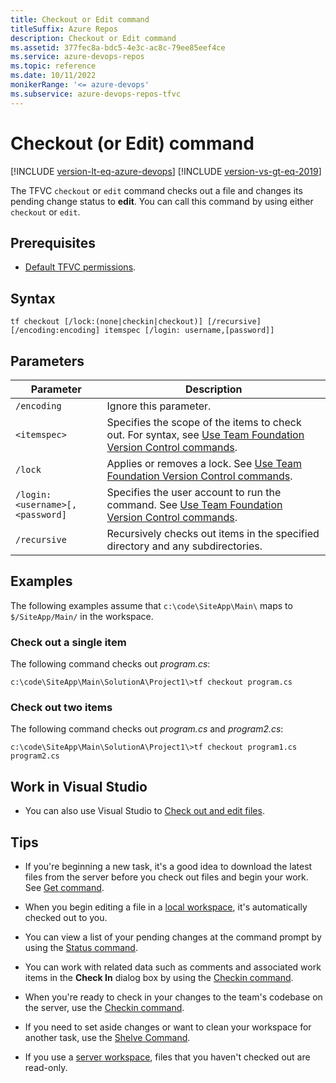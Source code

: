 ```yaml
---
title: Checkout or Edit command
titleSuffix: Azure Repos
description: Checkout or Edit command
ms.assetid: 377fec8a-bdc5-4e3c-ac8c-79ee85eef4ce
ms.service: azure-devops-repos
ms.topic: reference
ms.date: 10/11/2022
monikerRange: '<= azure-devops'
ms.subservice: azure-devops-repos-tfvc
---
```



# Checkout (or Edit) command

[!INCLUDE [version-lt-eq-azure-devops](../../includes/version-lt-eq-azure-devops.md)]
[!INCLUDE [version-vs-gt-eq-2019](../../includes/version-vs-gt-eq-2019.md)]

The TFVC `checkout` or `edit` command checks out a file and changes its pending change status to **edit**. You can call this command by using either `checkout` or `edit`.

## Prerequisites

- [Default TFVC permissions](../../organizations/security/default-tfvc-permissions.md).

## Syntax

```
tf checkout [/lock:(none|checkin|checkout)] [/recursive] [/encoding:encoding] itemspec [/login: username,[password]]
```

## Parameters

|**Parameter**|**Description**|
|---|---|
|`/encoding`|Ignore this parameter.|
|`<itemspec>`|Specifies the scope of the items to check out. For syntax, see [Use Team Foundation Version Control commands](use-team-foundation-version-control-commands.md).|
|`/lock`|Applies or removes a lock. See [Use Team Foundation Version Control commands](use-team-foundation-version-control-commands.md#itemspec).|
|`/login:<username>[,<password]`|Specifies the user account to run the command. See [Use Team Foundation Version Control commands](use-team-foundation-version-control-commands.md).|
|`/recursive`|Recursively checks out items in the specified directory and any subdirectories.|

## Examples

The following examples assume that `c:\code\SiteApp\Main\` maps to `$/SiteApp/Main/` in the workspace.

### Check out a single item

The following command checks out *program.cs*:

```
c:\code\SiteApp\Main\SolutionA\Project1\>tf checkout program.cs
```

### Check out two items

The following command checks out *program.cs* and *program2.cs*:

```
c:\code\SiteApp\Main\SolutionA\Project1\>tf checkout program1.cs program2.cs
```

## Work in Visual Studio

- You can also use Visual Studio to [Check out and edit files](check-out-edit-files.md).

## Tips

- If you're beginning a new task, it's a good idea to download the latest files from the server before you check out files and begin your work. See [Get command](get-command.md).

- When you begin editing a file in a [local workspace](decide-between-using-local-server-workspace.md), it's automatically checked out to you.

- You can view a list of your pending changes at the command prompt by using the [Status command](status-command.md).

- You can work with related data such as comments and associated work items in the **Check In** dialog box by using the [Checkin command](checkin-command.md).

- When you're ready to check in your changes to the team's codebase on the server, use the [Checkin command](checkin-command.md).

- If you need to set aside changes or want to clean your workspace for another task, use the [Shelve Command](shelve-command.md).

- If you use a [server workspace](decide-between-using-local-server-workspace.md), files that you haven't checked out are read-only.
